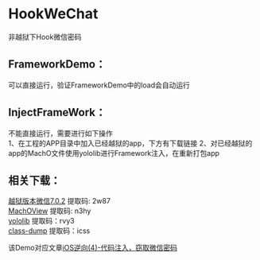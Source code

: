 # HookWeChat
非越狱下Hook微信密码

## FrameworkDemo：
可以直接运行，验证FrameworkDemo中的load会自动运行

## InjectFrameWork：
不能直接运行，需要进行如下操作  
1、在工程的APP目录中加入已经越狱的app，下方有下载链接
2、对已经越狱的app的MachO文件使用yololib进行Framework注入，在重新打包app  

## 相关下载：
[越狱版本微信7.0.2](https://pan.baidu.com/s/16MPzurhu15rWlq3Gjs1bxg)  提取码: 2w87  
[MachOView](https://pan.baidu.com/s/1P83AK1IDT0Wv8k2r-s9cIg) 提取码: n3hy   
[yololib](https://pan.baidu.com/s/1MRrYIpFzoKjjIZk4y3yTZQ) 提取码：rvy3  
[class-dump](https://pan.baidu.com/s/1SfM9rFLTjuNambRdYFVv-w) 提取码：icss  

该Demo对应文章[iOS逆向(4)-代码注入，窃取微信密码](https://www.jianshu.com/p/31232eef35c5)
